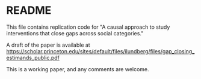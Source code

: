 # README

This file contains replication code for "A causal approach to study interventions that close gaps across social categories."

A draft of the paper is available at https://scholar.princeton.edu/sites/default/files/ilundberg/files/gap_closing_estimands_public.pdf

This is a working paper, and any comments are welcome.

